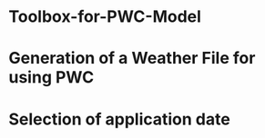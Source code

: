 # Toolbox-for-PWC-Model

# Generation of a Weather File for using PWC


# Selection of application date
